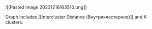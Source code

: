![[Pasted image 20231216163510.png]]

Graph includes [[Intercluster Distance (Внутрикластерное)]] and K clusters.

